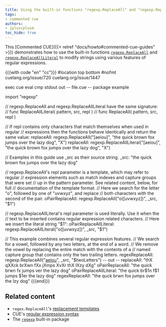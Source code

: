 ```yaml
---
title: Using the built-in functions "regexp.ReplaceAll" and "regexp.ReplaceAllLiteral" to modify strings
tags:
- commented cue
authors:
- jpluscplusm
toc_hide: true
---
```


This [Commented CUE]({{< relref "docs/howto#commented-cue-guides" >}})
demonstrates how to use the built-in functions
[`regexp.ReplaceAll`](https://pkg.go.dev/cuelang.org/go/pkg/regexp#ReplaceAll)
and
[`regexp.ReplaceAllLiteral`](https://pkg.go.dev/cuelang.org/go/pkg/regexp#ReplaceAllLiteral)
to modify strings using various features of regular expressions.

{{{with code "en" "cc"}}}
#location top bottom
#nofmt cuelang.org/issue/720 cuelang.org/issue/1447

exec cue eval
cmp stdout out
-- file.cue --
package example

import "regexp"

// regexp.ReplaceAll and regexp.ReplaceAllLiteral have the same signature:
//   func ReplaceAllLiteral( pattern, src, repl )
//   func ReplaceAll( pattern, src, repl )

// If repl contains only characters that match themselves when used in regular
// expressions then the functions behave identically and return the same value:
replaceAll: regexp.ReplaceAll("[aeiou]", "the quick brown fox jumps over the lazy dog", "X")
replaceAll: regexp.ReplaceAllLiteral("[aeiou]", "the quick brown fox jumps over the lazy dog", "X")

// Examples in this guide use _src as their source string.
_src: "the quick brown fox jumps over the lazy dog"

// regexp.ReplaceAll's repl parameter is a template, which may refer to regular
// expression elements such as match indexes and capture groups that were set
// up in the pattern parameter. See related content, below, for full
// documentation of the template format.
// Here we search for the letter "o", followed by one of "uvwxyz", and replace
// both characters with the second of the pair.
oPairReplaceAll: regexp.ReplaceAll("o([uvwxyz])", _src, "$1")

// regexp.ReplaceAllLiteral's repl parameter is used literally. Use it when the
// text to be inserted contains regular expression related characters.
// Here we insert the literal string "$1":
oPairReplaceAllLiteral: regexp.ReplaceAllLiteral("o([uvwxyz])", _src, "$1")

// This example combines several regular expression features.
// We search for a vowel, followed by any two letters, at the end of a word.
// We remove the vowel by replacing the entire match with the contents of a
// named capture group that contains only the two trailing letters.
regexReplaceAll: regexp.ReplaceAll("[aeiou](?P<twoLetters>\\w{2}\\b)", _src, "$twoLetters")
-- out --
replaceAll:             "thX qXXck brXwn fXx jXmps XvXr thX lXzy dXg"
oPairReplaceAll:        "the quick brwn fx jumps ver the lazy dog"
oPairReplaceAllLiteral: "the quick br$1n f$1 jumps $1er the lazy dog"
regexReplaceAll:        "the quck brwn fox jumps over the lzy dog"
{{{end}}}

## Related content

- `regex.ReplaceAll`'s
  [replacement templates](https://pkg.go.dev/cuelang.org/go/pkg/regexp#ReplaceAll)
- CUE's [regular expression syntax](https://golang.org/s/re2syntax)
- The [`regexp`](https://pkg.go.dev/cuelang.org/go/pkg/regexp) built-in package
